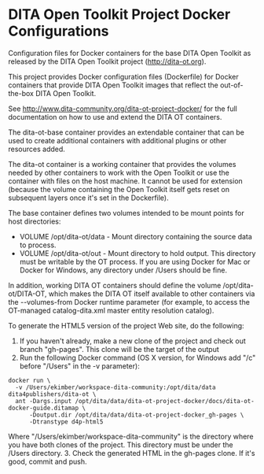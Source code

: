 DITA Open Toolkit Project Docker Configurations
===============================================

Configuration files for Docker containers for the base DITA Open Toolkit
as released by the DITA Open Toolkit project (http://dita-ot.org).

This project provides Docker configuration files (Dockerfile) for Docker containers
that provide DITA Open Toolkit images that reflect the out-of-the-box DITA Open
Toolkit.

See http://www.dita-community.org/dita-ot-project-docker/ for the full documentation
on how to use and extend the DITA OT containers.

The dita-ot-base container provides an extendable container that can be used to
create additional containers with additional plugins or other resources added.

The dita-ot container is a working container that provides the volumes needed
by other containers to work with the Open Toolkit or use the container with
files on the host machine. It cannot be used for extension (because the volume
containing the Open Toolkit itself gets reset on subsequent layers once it's
set in the Dockerfile).

The base container defines two volumes intended to be mount points
for host directories:

- VOLUME /opt/dita-ot/data - Mount directory containing the source data to process.
- VOLUME /opt/dita-ot/out - Mount directory to hold output. This directory must be writable by the OT process. If you are using Docker for Mac or Docker for Windows, any directory under /Users should be
fine.

In addition, working DITA OT containers should define the volume /opt/dita-ot/DITA-OT, which makes
the DITA OT itself available to other containers via the --volumes-from Docker runtime parameter (for
example, to access the OT-managed catalog-dita.xml master entity resolution catalog).

To generate the HTML5 version of the project Web site, do the following:

1. If you haven't already, make a new clone of the project and check out branch "gh-pages". 
This clone will be the target of the output
2. Run the following Docker command (OS X version, for Windows add "/c" before "/Users" in the -v parameter):
  ```
  docker run \
    -v /Users/ekimber/workspace-dita-community:/opt/dita/data dita4publishers/dita-ot \
    ant -Dargs.input /opt/dita/data/dita-ot-project-docker/docs/dita-ot-docker-guide.ditamap \
        -Doutput.dir /opt/dita/data/dita-ot-project-docker_gh-pages \
        -Dtranstype d4p-html5
  ```

  Where "/Users/ekimber/workspace-dita-community" is the directory where you have both clones of the project. 
  This directory must be under the /Users directory.
3. Check the generated HTML in the gh-pages clone. If it's good, commit and push.